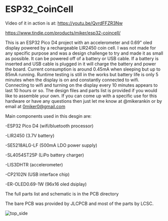 # ESP32_CoinCell

Video of it in action is at: https://youtu.be/QvrdFFZR3Nw

https://www.tindie.com/products/miker/esp32-coincell/

This is an ESP32 Pico D4 project with an accelerometer and 0.69" oled display powered by a rechargeable LIR2450 coin cell. I was not made for any specific purpose and was a design challenge to try and made it as small as possible. It can be powered off of a battery or USB cable. If a battery is inserted and USB cable is plugged in it will charge the battery and power the board. Current consumption is around 0.45mA when sleeping but up to 85mA running. Runtime testing is still in the works but battery life is only 5 minutes when the display is on and constantly connected to wifi. Connecting to wifi and turning on the display every 10 minutes appears to last 10 hours or so. The design files and parts list is provided if you would like to assemble your own. If you can come up with a specific use for this hardware or have any questions then just let me know at @mikerankin or by email at 0miker0@gmail.com

Main components used in this desgin are:

-ESP32 Pico D4 (wifi/bluetooth processor)

-LIR2450 (3.7V battery)

-SE5218ALG-LF (500mA LDO power supply)

-SL4054ST25P (LiPo battery charger)

-LIS3DHTR (accelerometer)

-CP2102N (USB interface chip)

-ER-OLED0.69-1W (96x16 oled dsiplay)

The full parts list and schematic is in the PCB directory

The bare PCB was provided by JLCPCB and most of the parts by LCSC.

![top_side](https://user-images.githubusercontent.com/4991664/52292089-4c8ae300-294a-11e9-8096-ea8b10b4526b.jpg)
